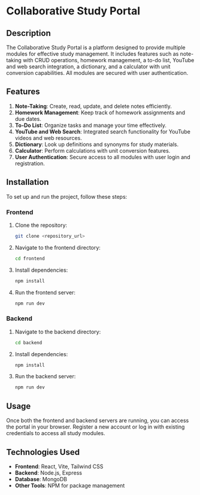 


# Collaborative Study Portal

## Description
The Collaborative Study Portal is a platform designed to provide multiple modules for effective study management. It includes features such as note-taking with CRUD operations, homework management, a to-do list, YouTube and web search integration, a dictionary, and a calculator with unit conversion capabilities. All modules are secured with user authentication.

## Features
1. **Note-Taking**: Create, read, update, and delete notes efficiently.
2. **Homework Management**: Keep track of homework assignments and due dates.
3. **To-Do List**: Organize tasks and manage your time effectively.
4. **YouTube and Web Search**: Integrated search functionality for YouTube videos and web resources.
5. **Dictionary**: Look up definitions and synonyms for study materials.
6. **Calculator**: Perform calculations with unit conversion features.
7. **User Authentication**: Secure access to all modules with user login and registration.

## Installation
To set up and run the project, follow these steps:

### Frontend
1. Clone the repository:
   ```bash
   git clone <repository_url>
   ```
2. Navigate to the frontend directory:
   ```bash
   cd frontend
   ```
3. Install dependencies:
   ```bash
   npm install
   ```
4. Run the frontend server:
   ```bash
   npm run dev
   ```

### Backend
1. Navigate to the backend directory:
   ```bash
   cd backend
   ```
2. Install dependencies:
   ```bash
   npm install
   ```
3. Run the backend server:
   ```bash
   npm run dev
   ```

## Usage
Once both the frontend and backend servers are running, you can access the portal in your browser. Register a new account or log in with existing credentials to access all study modules.

## Technologies Used
- **Frontend**: React, Vite, Tailwind CSS
- **Backend**: Node.js, Express
- **Database**: MongoDB
- **Other Tools**: NPM for package management


